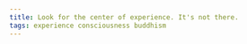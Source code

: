 ```yaml
---
title: Look for the center of experience. It's not there.
tags: experience consciousness buddhism
---
```

